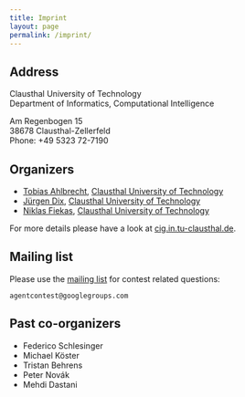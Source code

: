 ```yaml
---
title: Imprint
layout: page
permalink: /imprint/
---
```


Address
-------

Clausthal University of Technology  
Department of Informatics, Computational Intelligence

Am Regenbogen 15  
38678 Clausthal-Zellerfeld  
Phone: +49 5323 72-7190

Organizers
----------

* [Tobias Ahlbrecht](https://www.in.tu-clausthal.de/divisions/cig/cigroot/members/academic-staff/tobias-ahlbrecht-bsc/),
  [Clausthal University of Technology](http://www.tu-clausthal.de/)
* [Jürgen Dix](http://www.in.tu-clausthal.de/divisions/cig/cigroot/members/leader/cigmember-dix/),
  [Clausthal University of Technology](http://www.tu-clausthal.de/)
* [Niklas Fiekas](https://www.in.tu-clausthal.de/divisions/cig/cigroot/members/academic-staff/niklas-fiekas-bsc/),
  [Clausthal University of Technology](http://www.tu-clausthal.de/)

For more details please have a look at [cig.in.tu-clausthal.de](http://cig.in.tu-clausthal.de/).

Mailing list
------------

Please use the [mailing list](https://groups.google.com/forum/#!forum/agentcontest) for contest related questions:

`agentcontest@googlegroups.com`

Past co-organizers
------------------

* Federico Schlesinger
* Michael Köster
* Tristan Behrens
* Peter Novák
* Mehdi Dastani
